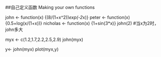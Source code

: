 ##自己定义函数   Making your own functions

john <- function(x) {(8/(1+x^2))*exp(-2*x)}
peter <- function(x) {0.5+log(x/(1+x))}
nicholas <- function(x) {1+sin(3*x)}
john(2)  #当x为2时，john多大

myx <- c(1.2,1.7,2.2,2.5,2.9)
john(myx)

y<- john(myx)
plot(myx,y)
